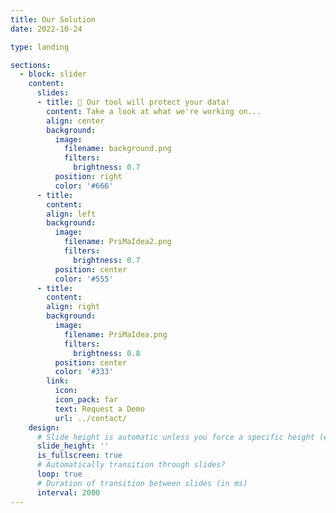 ```yaml
---
title: Our Solution
date: 2022-10-24

type: landing

sections:
  - block: slider
    content:
      slides:
      - title: 👋 Our tool will protect your data!
        content: Take a look at what we're working on...
        align: center
        background:
          image:
            filename: background.png
            filters:
              brightness: 0.7
          position: right
          color: '#666'
      - title: 
        content: 
        align: left
        background:
          image:
            filename: PriMaIdea2.png
            filters:
              brightness: 0.7
          position: center
          color: '#555'
      - title: 
        content: 
        align: right
        background:
          image:
            filename: PriMaIdea.png
            filters:
              brightness: 0.8
          position: center
          color: '#333'
        link:
          icon: 
          icon_pack: far
          text: Request a Demo
          url: ../contact/
    design:
      # Slide height is automatic unless you force a specific height (e.g. '400px')
      slide_height: ''
      is_fullscreen: true
      # Automatically transition through slides?
      loop: true
      # Duration of transition between slides (in ms)
      interval: 2000
---
```

